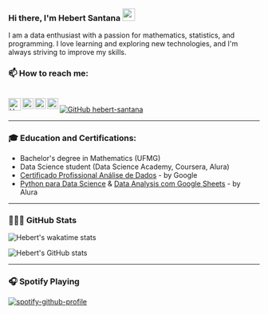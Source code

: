 ### Hi there, I'm Hebert Santana <img src="https://media.giphy.com/media/hvRJCLFzcasrR4ia7z/giphy.gif" width="25px" height="25px">

I am a data enthusiast with a passion for mathematics, statistics, and programming. I love learning and exploring new technologies, and I'm always striving to improve my skills.

<!--START_SECTION:contato-->
### 📫 How to reach me:
<br>

<a href="mailto:hebert.fsantana@gmail.com">
  <img align="left" alt="Hebert Santana | Gmail" width="25px" src="https://upload.wikimedia.org/wikipedia/commons/7/7e/Gmail_icon_%282020%29.svg" />
</a>
<a href="https://www.kaggle.com/hebertsantana">
  <img align="left" alt="Hebert Santana | Kaagle" width="22px" src="https://storage.scolary.com/storage/file/public/71b68248-ba0a-4b26-b15f-0c77cdf341cd.svg" />
</a>

<a href="https://www.instagram.com/hebert_santanna">
  <img align="left" alt="Hebert Santana | Instagram" width="22px" src="https://upload.wikimedia.org/wikipedia/commons/9/96/Instagram.svg" />
</a>
<a href="https://open.spotify.com/user/z09zgzc1f80haqa8htymyoayo">
  <img align="left" alt="Hebert Santana | Spotify" width="22px" src="https://upload.wikimedia.org/wikipedia/commons/thumb/1/19/Spotify_logo_without_text.svg/1920px-Spotify_logo_without_text.svg.png" />
</a>

[![GitHub hebert-santana](https://img.shields.io/github/followers/hebert-santana?label=follow&style=social)](https://github.com/hebert-santana)
<!--END_SECTION:contato-->

---

<!--START_SECTION:formacao-->
### 🎓 Education and Certifications:

* Bachelor's degree in Mathematics (UFMG)
* Data Science student (Data Science Academy, Coursera, Alura)
* [Certificado Profissional Análise de Dados](https://www.coursera.org/account/accomplishments/professional-cert/FGJ46KJEMQLF) - by Google
* [Python para Data Science](https://cursos.alura.com.br/degree/certificate/11cf7e15-0540-4baa-9788-cca17d17b56b) & [Data Analysis com Google Sheets](https://cursos.alura.com.br/degree/certificate/a952a1e6-cdda-40da-a2f6-a1ed75d2a107) - by Alura
<!--END_SECTION:formacao-->

---

<!--START_SECTION:stats-->
### 👨🏻‍💻 GitHub Stats
![Hebert's wakatime stats](https://github-readme-stats.vercel.app/api/wakatime?username=hebert&api_domain=wakapi.dev&bg_color=1A202C&title_color=2F855A&icon_color=2F855A&text_color=ffffff&custom_title=Wakapi%20Stats&layout=compact&range=all_time)

![Hebert's GitHub stats](https://github-readme-stats.vercel.app/api?username=hebert-santana&show_icons=true&theme=transparent&hide=prs,issues,contribs)
<!--END_SECTION:stats-->

---

<!--START_SECTION:spotify-->
### 🎧 Spotify Playing
 
[![spotify-github-profile](https://spotify-github-profile.vercel.app/api/view?uid=z09zgzc1f80haqa8htymyoayo&cover_image=true&theme=novatorem&show_offline=false&background_color=121212&bar_color=53b14f&bar_color_cover=false)](https://spotify-github-profile.vercel.app/api/view?uid=z09zgzc1f80haqa8htymyoayo&redirect=true)  
<!--END_SECTION:spotify-->





